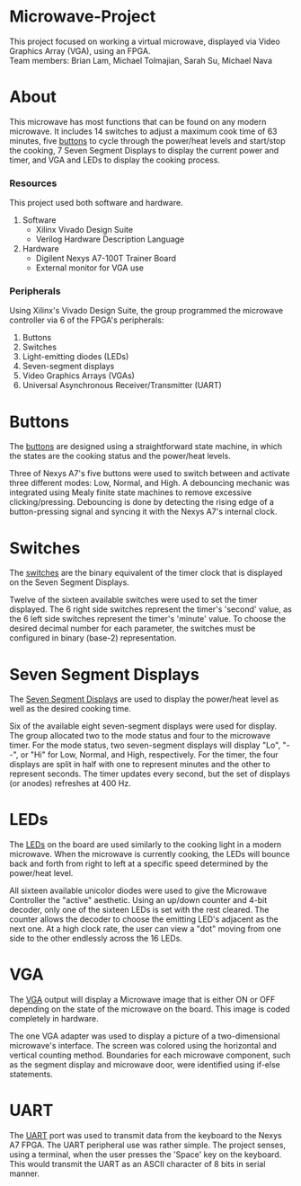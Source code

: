 # Microwave-Project 
This project focused on working a virtual microwave, displayed via Video Graphics Array (VGA), using an FPGA.  
Team members: Brian Lam, Michael Tolmajian, Sarah Su, Michael Nava

# About

This microwave has most functions that can be found on any modern microwave. It includes 14 switches to adjust a maximum cook time of 63 minutes, five [buttons](https://github.com/ishwo0/Microwave-Project/blob/main/Code/Design%20Files%20(RTL)/top_buttonMaster.v) to cycle through the power/heat levels and start/stop the cooking, 
7 Seven Segment Displays to display the current power and timer, and VGA and LEDs to display the cooking process.

### Resources
This project used both software and hardware.
1) Software
   - Xilinx Vivado Design Suite
   - Verilog Hardware Description Language
2) Hardware
   - Digilent Nexys A7-100T Trainer Board
   - External monitor for VGA use

### Peripherals
Using Xilinx's Vivado Design Suite, the group programmed the microwave controller via 6 of the FPGA's peripherals:
1) Buttons
2) Switches
3) Light-emitting diodes (LEDs)
4) Seven-segment displays
5) Video Graphics Arrays (VGAs)
6) Universal Asynchronous Receiver/Transmitter (UART)


# Buttons
The [buttons](https://github.com/ishwo0/Microwave-Project/blob/main/Code/Design%20Files%20(RTL)/top_buttonMaster.v) are designed using a straightforward state machine, in which the states are the cooking status and the power/heat levels.

Three of Nexys A7's five buttons were used to switch between and activate three different modes: Low, Normal, and High. A debouncing mechanic was integrated using Mealy finite state machines to remove excessive clicking/pressing. Debouncing is done by detecting the rising edge of a button-pressing signal and syncing it with the Nexys A7's internal clock.

# Switches
The [switches](https://github.com/ishwo0/Microwave-Project/blob/main/Code/Design%20Files%20(RTL)/top_7segMaster.v) are the binary equivalent of the timer clock that is displayed on the Seven Segment Displays. 

Twelve of the sixteen available switches were used to set the timer displayed. The 6 right side switches represent the timer's 'second' value, as the 6 left side switches represent the timer's 'minute' value. To choose the desired decimal number for each parameter, the switches must be configured in binary (base-2) representation.

# Seven Segment Displays
The [Seven Segment Displays](https://github.com/ishwo0/Microwave-Project/blob/main/Code/Design%20Files%20(RTL)/top_7segMaster.v) are used to display the power/heat level as well as the desired cooking time.

Six of the available eight seven-segment displays were used for display. The group allocated two to the mode status and four to the microwave timer. For the mode status, two seven-segment displays will display "Lo", "--", or "Hi" for Low, Normal, and High, respectively. For the timer, the four displays are split in half with one to represent minutes and the other to represent seconds. The timer updates every second, but the set of displays (or anodes) refreshes at 400 Hz.

# LEDs
The [LEDs](https://github.com/ishwo0/Microwave-Project/blob/main/Code/Design%20Files%20(RTL)/top_LEDMaster.v) on the board are used similarly to the cooking light in a modern microwave. When the microwave is currently cooking, the LEDs will bounce back and forth from right to left at a specific speed determined by the power/heat level.

All sixteen available unicolor diodes were used to give the Microwave Controller the "active" aesthetic. Using an up/down counter and 4-bit decoder, only one of the sixteen LEDs is set with the rest cleared. The counter allows the decoder to choose the emitting LED's adjacent as the next one. At a high clock rate, the user can view a "dot" moving from one side to the other endlessly across the 16 LEDs. 

# VGA
The [VGA](https://github.com/ishwo0/Microwave-Project/blob/main/Code/Design%20Files%20(RTL)/top_vgaMaster.v) output will display a Microwave image that is either ON or OFF depending on the state of the microwave on the board. This image is coded completely in hardware.

The one VGA adapter was used to display a picture of a two-dimensional microwave's interface. The screen was colored using the horizontal and vertical counting method. Boundaries for each microwave component, such as the segment display and microwave door, were identified using if-else statements. 

# UART
The [UART](https://github.com/ishwo0/Microwave-Project/blob/main/Code/Design%20Files%20(RTL)/top_UART.v) port was used to transmit data from the keyboard to the Nexys A7 FPGA. The UART peripheral use was rather simple. The project senses, using a terminal, when the user presses the 'Space' key on the keyboard. This would transmit the UART as an ASCII character of 8 bits in serial manner.
